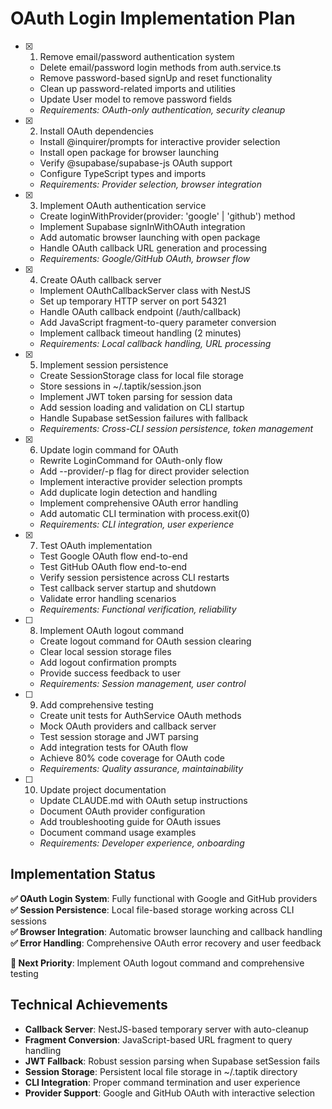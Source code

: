 # OAuth Login Implementation Plan

- [x] 1. Remove email/password authentication system
  - Delete email/password login methods from auth.service.ts
  - Remove password-based signUp and reset functionality
  - Clean up password-related imports and utilities
  - Update User model to remove password fields
  - _Requirements: OAuth-only authentication, security cleanup_

- [x] 2. Install OAuth dependencies
  - Install @inquirer/prompts for interactive provider selection
  - Install open package for browser launching
  - Verify @supabase/supabase-js OAuth support
  - Configure TypeScript types and imports
  - _Requirements: Provider selection, browser integration_

- [x] 3. Implement OAuth authentication service
  - Create loginWithProvider(provider: 'google' | 'github') method
  - Implement Supabase signInWithOAuth integration
  - Add automatic browser launching with open package
  - Handle OAuth callback URL generation and processing
  - _Requirements: Google/GitHub OAuth, browser flow_

- [x] 4. Create OAuth callback server
  - Implement OAuthCallbackServer class with NestJS
  - Set up temporary HTTP server on port 54321
  - Handle OAuth callback endpoint (/auth/callback)
  - Add JavaScript fragment-to-query parameter conversion
  - Implement callback timeout handling (2 minutes)
  - _Requirements: Local callback handling, URL processing_

- [x] 5. Implement session persistence
  - Create SessionStorage class for local file storage
  - Store sessions in ~/.taptik/session.json
  - Implement JWT token parsing for session data
  - Add session loading and validation on CLI startup
  - Handle Supabase setSession failures with fallback
  - _Requirements: Cross-CLI session persistence, token management_

- [x] 6. Update login command for OAuth
  - Rewrite LoginCommand for OAuth-only flow
  - Add --provider/-p flag for direct provider selection
  - Implement interactive provider selection prompts
  - Add duplicate login detection and handling
  - Implement comprehensive OAuth error handling
  - Add automatic CLI termination with process.exit(0)
  - _Requirements: CLI integration, user experience_

- [x] 7. Test OAuth implementation
  - Test Google OAuth flow end-to-end
  - Test GitHub OAuth flow end-to-end
  - Verify session persistence across CLI restarts
  - Test callback server startup and shutdown
  - Validate error handling scenarios
  - _Requirements: Functional verification, reliability_

- [ ] 8. Implement OAuth logout command
  - Create logout command for OAuth session clearing
  - Clear local session storage files
  - Add logout confirmation prompts
  - Provide success feedback to user
  - _Requirements: Session management, user control_

- [ ] 9. Add comprehensive testing
  - Create unit tests for AuthService OAuth methods
  - Mock OAuth providers and callback server
  - Test session storage and JWT parsing
  - Add integration tests for OAuth flow
  - Achieve 80% code coverage for OAuth code
  - _Requirements: Quality assurance, maintainability_

- [ ] 10. Update project documentation
  - Update CLAUDE.md with OAuth setup instructions
  - Document OAuth provider configuration
  - Add troubleshooting guide for OAuth issues
  - Document command usage examples
  - _Requirements: Developer experience, onboarding_

## Implementation Status

**✅ OAuth Login System**: Fully functional with Google and GitHub providers  
**✅ Session Persistence**: Local file-based storage working across CLI sessions  
**✅ Browser Integration**: Automatic browser launching and callback handling  
**✅ Error Handling**: Comprehensive OAuth error recovery and user feedback

**🔄 Next Priority**: Implement OAuth logout command and comprehensive testing

## Technical Achievements

- **Callback Server**: NestJS-based temporary server with auto-cleanup
- **Fragment Conversion**: JavaScript-based URL fragment to query handling
- **JWT Fallback**: Robust session parsing when Supabase setSession fails
- **Session Storage**: Persistent local file storage in ~/.taptik directory
- **CLI Integration**: Proper command termination and user experience
- **Provider Support**: Google and GitHub OAuth with interactive selection
